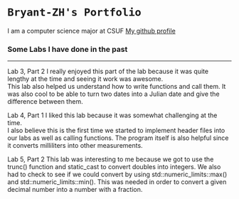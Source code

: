 # `Bryant-ZH's Portfolio`

I am a computer science major at CSUF
[My github profile](https://github.com/Bryant-ZH)

### Some Labs I have done in the past
---
Lab 3, Part 2
I really enjoyed this part of the lab because it was quite lengthy at the time and seeing it work was awesome.  
This lab also helped us understand how to write functions and call them.  It was also cool to be able to turn 
two dates into a Julian date and give the difference between them. 

Lab 4, Part 1
I liked this lab because it was somewhat challenging at the time.  
I also believe this is the first time we started to implement header files into our labs as well as calling 
functions.  The program itself is also helpful since it converts milliliters into other measurements. 

Lab 5, Part 2
This lab was interesting to me because we got to use the trunc() function and static_cast to convert doubles
into integers.  We also had to check to see if we could convert by using std::numeric_limits<int>::max() and
std::numeric_limits<int>::min().  This was needed in order to convert a given decimal number into a number 
with a fraction.

